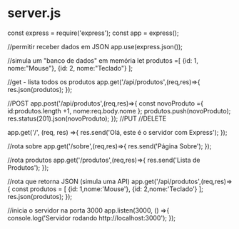 # server.js
const express = require('express');
const app = express();

//permitir receber dados em JSON
app.use(express.json());

//simula um "banco de dados" em memória
let produtos =[
    {id: 1, nome:"Mouse"},
    {id: 2, nome:"Teclado"}
];

//get - lista todos os produtos
app.get('/api/produtos',(req,res)=>{
    res.json(produtos);
});

//POST
app.post('/api/produtos',(req,res)=>{
    const novoProduto ={
        id:produtos.length +1,
        nome:req.body.nome
    };
    produtos.push(novoProduto);
    res.status(201).json(novoProduto);
});
//PUT
//DELETE

app.get('/', (req, res) =>{
    res.send('Olá, este é o servidor com Express');
});

//rota sobre
app.get('/sobre',(req,res)=>{
    res.send('Página Sobre');
});

//rota produtos
app.get('/produtos',(req,res)=>{
    res.send('Lista de Produtos');
});

//rota que retorna JSON (simula uma API)
app.get('/api/produtos',(req,res)=>{
    const produtos = [
        {id: 1,nome:'Mouse'},
        {id: 2,nome:'Teclado'}
    ];
    res.json(produtos);
});

//inicia o servidor na porta 3000
app.listen(3000, () =>{
    console.log('Servidor rodando http://localhost:3000');
});






